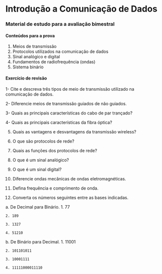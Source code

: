 # Introdução a Comunicação de Dados

### Material de estudo para a avaliação bimestral

#### Conteúdos para a prova

1. Meios de transmissão
2. Protocolos utilizados na comunicação de dados
3. Sinal analógico e digital
4. Fundamentos de radiofrequência (ondas)
5. Sistema binário

#### Exercício de revisão
1- Cite e descreva três tipos de meio de transmissão utilizado na comunicação de dados.

2- Diferencie meios de transmissão guiados de não guiados.

3- Quais as principais características do cabo de par trançado?

4- Quais as principais características da fibra óptica?

5. Quais as vantagens e desvantagens da transmissão wireless?

6. O que são protocolos de rede?

7. Quais as funções dos protocolos de rede?

8. O que é um sinal analógico?

9. O que é um sinal digital?

10. Diferencie ondas mecânicas de ondas eletromagnéticas.

11. Defina frequência e comprimento de onda.

12. Converta os números seguintes entre as bases indicadas.

a. De Decimal para Binário.
	1. 77
	
	2. 189
	
	3. 1327
	
	4. 51210

b. De Binário para Decimal.
	1. 11001
	
	2. 101101011
	
	3. 10001111
	
	4. 11111000011110
